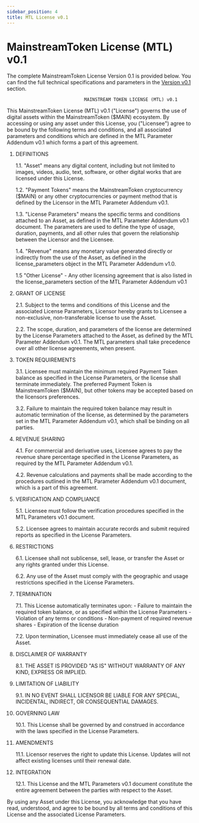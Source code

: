 ```yaml
---
sidebar_position: 4
title: MTL License v0.1
---
```


# MainstreamToken License (MTL) v0.1

The complete MainstreamToken License Version 0.1 is provided below. You can find the full technical specifications and parameters in the [Version v0.1](/docs/versions/v0) section.

                                 MAINSTREAM TOKEN LICENSE (MTL) v0.1

This MainstreamToken License (MTL) v0.1 ("License") governs the use of digital assets within the MainstreamToken ($MAIN) ecosystem. By accessing or using any asset under this License, you ("Licensee") agree to be bound by the following terms and conditions, and all associated parameters and conditions which are defined in the MTL Parameter Addendum v0.1 which forms a part of this agreement.

1. DEFINITIONS

   1.1. "Asset" means any digital content, including but not limited to images, videos, audio, text, software, or other digital works that are licensed under this License.

   1.2. "Payment Tokens" means the MainstreamToken cryptocurrency ($MAIN) or any other cryptocurrencies or payment method that is defined by the Licensor in the MTL Parameter Addendum v0.1.

   1.3. "License Parameters" means the specific terms and conditions attached to an Asset, as defined in the MTL Parameter Addendum v0.1 document. The parameters are used to define the type of usage, duration, payments, and all other rules that govern the relationship between the Licensor and the Licensee.

   1.4. "Revenue" means any monetary value generated directly or indirectly from the use of the Asset, as defined in the license_parameters object in the MTL Parameter Addendum v1.0.

   1.5 "Other License" - Any other licensing agreement that is also listed in the license_parameters section of the MTL Parameter Addendum v0.1

2. GRANT OF LICENSE

   2.1. Subject to the terms and conditions of this License and the associated License Parameters, Licensor hereby grants to Licensee a non-exclusive, non-transferable license to use the Asset.

   2.2. The scope, duration, and parameters of the license are determined by the License Parameters attached to the Asset, as defined by the MTL Parameter Addendum v0.1. The MTL parameters shall take precedence over all other license agreements, when present.

3. TOKEN REQUIREMENTS

   3.1. Licensee must maintain the minimum required Payment Token balance as specified in the License Parameters, or the license shall terminate immediately. The preferred Payment Token is MainstreamToken ($MAIN), but other tokens may be accepted based on the licensors preferences.

   3.2. Failure to maintain the required token balance may result in automatic termination of the license, as determined by the parameters set in the MTL Parameter Addendum v0.1, which shall be binding on all parties.

4. REVENUE SHARING

   4.1. For commercial and derivative uses, Licensee agrees to pay the revenue share percentage specified in the License Parameters, as required by the MTL Parameter Addendum v0.1.

   4.2. Revenue calculations and payments shall be made according to the procedures outlined in the MTL Parameter Addendum v0.1 document, which is a part of this agreement.

5. VERIFICATION AND COMPLIANCE

   5.1. Licensee must follow the verification procedures specified in the MTL Parameters v0.1 document.

   5.2. Licensee agrees to maintain accurate records and submit required reports as specified in the License Parameters.

6. RESTRICTIONS

   6.1. Licensee shall not sublicense, sell, lease, or transfer the Asset or any rights granted under this License.

   6.2. Any use of the Asset must comply with the geographic and usage restrictions specified in the License Parameters.

7. TERMINATION

   7.1. This License automatically terminates upon:
        - Failure to maintain the required token balance, or as specified within the License Parameters
        - Violation of any terms or conditions
        - Non-payment of required revenue shares
        - Expiration of the license duration

   7.2. Upon termination, Licensee must immediately cease all use of the Asset.

8. DISCLAIMER OF WARRANTY

   8.1. THE ASSET IS PROVIDED "AS IS" WITHOUT WARRANTY OF ANY KIND, EXPRESS OR IMPLIED.

9. LIMITATION OF LIABILITY

   9.1. IN NO EVENT SHALL LICENSOR BE LIABLE FOR ANY SPECIAL, INCIDENTAL, INDIRECT, OR CONSEQUENTIAL DAMAGES.

10. GOVERNING LAW

    10.1. This License shall be governed by and construed in accordance with the laws specified in the License Parameters.

11. AMENDMENTS

    11.1. Licensor reserves the right to update this License. Updates will not affect existing licenses until their renewal date.

12. INTEGRATION

    12.1. This License and the MTL Parameters v0.1 document constitute the entire agreement between the parties with respect to the Asset.

By using any Asset under this License, you acknowledge that you have read, understood, and agree to be bound by all terms and conditions of this License and the associated License Parameters.
